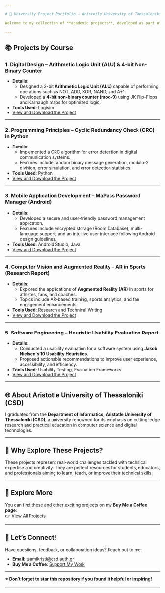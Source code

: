 ```yaml
---

# 🌟 University Project Portfolio – Aristotle University of Thessaloniki (CSD)  

Welcome to my collection of **academic projects**, developed as part of my coursework during my studies in **Computer Science** at the **Department of Informatics, Aristotle University of Thessaloniki (CSD)**. These projects showcase practical problem-solving, programming expertise, and innovative design across a variety of domains.

---
```


## 📚 Projects by Course  

### 1. **Digital Design – Arithmetic Logic Unit (ALU) & 4-bit Non-Binary Counter**  
   - **Details**:  
     - Designed a 2-bit **Arithmetic Logic Unit (ALU)** capable of performing operations such as NOT, ADD, XOR, NAND, and A+1.  
     - Developed a **4-bit non-binary counter (mod-9)** using JK Flip-Flops and Karnaugh maps for optimized logic.  
   - **Tools Used**: Logisim  
   - [View and Download the Project](https://buymeacoffee.com/tsamichrisj/e/334745)  

---

### 2. **Programming Principles – Cyclic Redundancy Check (CRC) in Python**  
   - **Details**:  
     - Implemented a CRC algorithm for error detection in digital communication systems.  
     - Features include random binary message generation, modulo-2 division, error simulation, and error detection statistics.  
   - **Tools Used**: Python  
   - [View and Download the Project](https://buymeacoffee.com/tsamichrisj/e/334741)  

---

### 3. **Mobile Application Development – MaPass Password Manager (Android)**  
   - **Details**:  
     - Developed a secure and user-friendly password management application.  
     - Features include encrypted storage (Room Database), multi-language support, and an intuitive user interface following Android design guidelines.  
   - **Tools Used**: Android Studio, Java  
   - [View and Download the Project](https://buymeacoffee.com/tsamichrisj/e/334735)  

---

### 4. **Computer Vision and Augmented Reality – AR in Sports (Research Report)**  
   - **Details**:  
     - Explored the applications of **Augmented Reality (AR)** in sports for athletes, fans, and coaches.  
     - Topics include AR-based training, sports analytics, and fan engagement enhancements.  
   - **Tools Used**: Research and Technical Writing  
   - [View and Download the Project](https://buymeacoffee.com/tsamichrisj/e/334537)  

---

### 5. **Software Engineering – Heuristic Usability Evaluation Report**  
   - **Details**:  
     - Conducted a usability evaluation for a software system using **Jakob Nielsen's 10 Usability Heuristics**.  
     - Proposed actionable recommendations to improve user experience, accessibility, and efficiency.  
   - **Tools Used**: Usability Testing, Evaluation Frameworks  
   - [View and Download the Project](https://buymeacoffee.com/tsamichrisj/e/334533)  

---

## 🌐 About Aristotle University of Thessaloniki (CSD)  
I graduated from the **Department of Informatics, Aristotle University of Thessaloniki (CSD)**, a university renowned for its emphasis on cutting-edge research and practical education in computer science and digital technologies.  

---

## 📢 Why Explore These Projects?  
These projects represent real-world challenges tackled with technical expertise and creativity. They are perfect resources for students, educators, and professionals aiming to learn, teach, or improve their technical skills.

---

## 🔗 Explore More  
You can find these and other exciting projects on my **Buy Me a Coffee page**:  
👉 [View All Projects](https://buymeacoffee.com/tsamichrisj/extras)  

---

## 📩 Let’s Connect!  
Have questions, feedback, or collaboration ideas? Reach out to me:  
- **Email**: [tsamikristi@csd.auth.gr](mailto:cami.kristi@icloud.com)  
- **Buy Me a Coffee**: [Support My Work](https://buymeacoffee.com/tsamichrisj)  

---

**⭐ Don’t forget to star this repository if you found it helpful or inspiring!**

--- 
